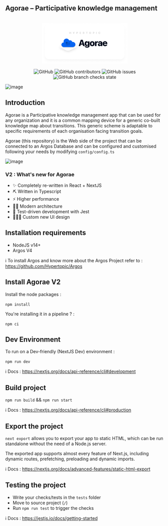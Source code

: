 ## Agorae – Participative knowledge management


<p align="center"><br>
  <a href="https://hypertopic.org/agorae">
    <img src="public/img/agorae_git.png" height="128">
  </a>
</p>

<p align="center">
  
 <img alt="GitHub" src="https://img.shields.io/github/license/hypertopic/agorae">
 <img alt="GitHub contributors" src="https://img.shields.io/github/contributors/hypertopic/agorae">
 <img alt="GitHub issues" src="https://img.shields.io/github/issues/hypertopic/agorae">
  <img alt="GitHub branch checks state" src="https://img.shields.io/github/checks-status/hypertopic/agorae/master?label=CI">
</p>

![image](https://user-images.githubusercontent.com/29493708/146692341-b1635219-f3fc-4d65-81bd-26b1d6f9a5b6.png)



## Introduction 


Agorae is a Participative knowledge management app that can be used for any organization and it is a common mapping device for a generic co-built knowledge map about transitions. This generic scheme is adaptable to specific requirements of each organisation facing transition goals. 

Agorae (this repository) is the Web side of the project that can be connected to an Argos Database and can be configured and customised following your needs by modifying `config/config.ts` 

![image](https://user-images.githubusercontent.com/29493708/147855508-d3eb6f77-119b-4047-91d2-c4101bb770b0.png)

### V2 : What's new for Agorae 

- ✨ Completely re-written in React + NextJS 
- ⛏ Written in Typescript 
- ⚡️ Higher performance 
- 👶🏻 Modern architecture 
- 🐛 Test-driven development with Jest 
- 👨🏻‍🎨 Custom new UI design

## Installation requirements 


- NodeJS v14+ 
- Argos V4 

ℹ️  To install Argos and know more about the Argos Project refer to : https://github.com/Hypertopic/Argos 

## Install Agorae V2 


Install the node packages : 

`npm install` 

You're installing it in a pipeline ? : 

`npm ci` 
## Dev Environment 


To run on a Dev-friendly (NextJS Dev) environment :

`npm run dev`

ℹ️ Docs : https://nextjs.org/docs/api-reference/cli#development 
## Build project 


`npm run build` && `npm run start`

ℹ️ Docs : https://nextjs.org/docs/api-reference/cli#production 

## Export the project 


`next export` allows you to export your app to static HTML, which can be run standalone without the need of a Node.js server.

The exported app supports almost every feature of Next.js, including dynamic routes, prefetching, preloading and dynamic imports.

ℹ️ Docs : https://nextjs.org/docs/advanced-features/static-html-export 

## Testing the project  


- Write your checks/tests in the `tests` folder  
- Move to source project (`/`)
- Run `npm run test` to trigger the checks 

ℹ️  Docs : https://jestjs.io/docs/getting-started 

